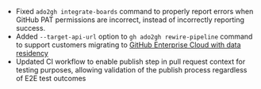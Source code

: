 - Fixed `ado2gh integrate-boards` command to properly report errors when GitHub PAT permissions are incorrect, instead of incorrectly reporting success.
- Added `--target-api-url` option to `gh ado2gh rewire-pipeline` command to support customers migrating to [GitHub Enterprise Cloud with data residency](https://docs.github.com/en/enterprise-cloud@latest/admin/data-residency/about-github-enterprise-cloud-with-data-residency)
- Updated CI workflow to enable publish step in pull request context for testing purposes, allowing validation of the publish process regardless of E2E test outcomes
